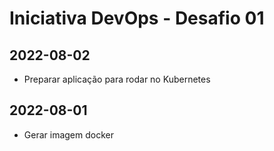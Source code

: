 # Iniciativa DevOps - Desafio 01

## 2022-08-02
- Preparar aplicação para rodar no Kubernetes
## 2022-08-01
- Gerar imagem docker